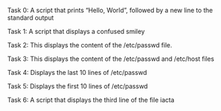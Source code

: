 Task 0: A script that prints “Hello, World”, followed by a new line to the standard output

Task 1: A script that displays a confused smiley

Task 2: This displays the content of the /etc/passwd file.

Task 3: This displays the content of the /etc/passwd and /etc/host files

Task 4: Displays the last 10 lines of /etc/passwd

Task 5: Displays the first 10 lines of /etc/passwd

Task 6: A script that displays the third line of the file iacta
